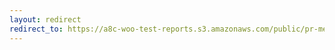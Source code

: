 ```yaml
---
layout: redirect
redirect_to: https://a8c-woo-test-reports.s3.amazonaws.com/public/pr-merge/38512/e2e/index.html
---
```

